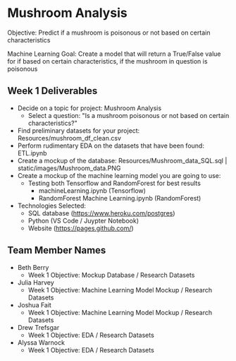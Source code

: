 # Mushroom Analysis
Objective: Predict if a mushroom is poisonous or not based on certain characteristics

Machine Learning Goal: Create a model that will return a True/False value for if based on certain characteristics, if the mushroom in question is poisonous 

## Week 1 Deliverables
- Decide on a topic for project: Mushroom Analysis
    - Select a question: "Is a mushroom poisonous or not based on certain characteristics?"
- Find preliminary datasets for your project: Resources/mushroom_df_clean.csv
- Perform rudimentary EDA on the datasets that have been found: ETL.ipynb
- Create a mockup of the database: Resources/Mushroom_data_SQL.sql | static/images/Mushroom_data.PNG
- Create a mockup of the machine learning model you are going to use: 
	- Testing both Tensorflow and RandomForest for best results
		- machineLearning.ipynb (Tensorflow)
		- RandomForest Machine Learning.ipynb (RandomForest)
- Technologies Selected:
	- SQL database (https://www.heroku.com/postgres)
	- Python (VS Code / Juypter Notebook)
	- Website (https://pages.github.com/)

## Team Member Names 
- Beth Berry 
    - Week 1 Objective: Mockup Database / Research Datasets
- Julia Harvey
    - Week 1 Objective: Machine Learning Model Mockup / Research Datasets
- Joshua Fait
    - Week 1 Objective: Machine Learning Model Mockup / Research Datasets
- Drew Trefsgar
    - Week 1 Objective: EDA / Research Datasets
- Alyssa Warnock 
    - Week 1 Objective: EDA / Research Datasets
